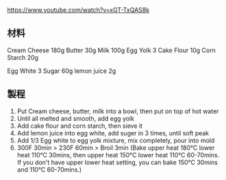 https://www.youtube.com/watch?v=xGT-TxQAS8k

## 材料
Cream Cheese   180g
Butter   30g
Milk   100g
Egg Yolk   3
Cake Flour   10g
Corn Starch   20g

Egg White 3
Sugar 60g
lemon juice 2g

## 製程

1. Put Cream cheese, butter, milk into a bowl, then put on top of hot water
2. Until all melted and smooth, add egg yolk
3. Add cake flour and corn starch, then sieve it
4. Add lemon juice into egg white, add suger in 3 times, until soft peak
5. Add 1/3 Egg white to egg yolk mixture, mix completely, pour into mold
6. 300F 30min > 230F 60min > Broil 3min (Bake upper heat 180°C lower heat 110°C 30mins, then upper heat 150°C lower heat 110°C 60-70mins. If you don't have upper lower heat setting, you can bake 150°C 30mins and 110°C 60-70mins.)
